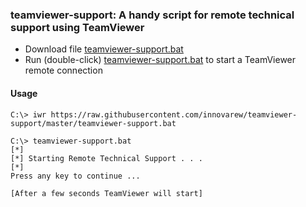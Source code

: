 
### teamviewer-support: A handy script for remote technical support using TeamViewer

- Download file [teamviewer-support.bat](/innovarew/deploy/raw/master/teamviewer-support/teamviewer-support.bat)
- Run (double-click) [teamviewer-support.bat](teamviewer-support.bat) to start a TeamViewer remote connection

#### Usage

~~~
C:\> iwr https://raw.githubusercontent.com/innovarew/teamviewer-support/master/teamviewer-support.bat

C:\> teamviewer-support.bat
[*]
[*] Starting Remote Technical Support . . .
[*]
Press any key to continue ...

[After a few seconds TeamViewer will start]
~~~

